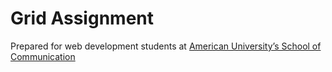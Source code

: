 # Grid Assignment

Prepared for web development students at [American University’s School of Communication](http://www.american.edu/soc/)